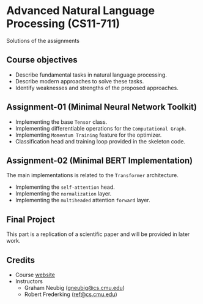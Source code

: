 # Advanced Natural Language Processing (CS11-711)

Solutions of the assignments

## Course objectives
* Describe fundamental tasks in natural language processing.
* Describe modern approaches to solve these tasks.
* Identify weaknesses and strengths of the proposed approaches.

## Assignment-01 (Minimal Neural Network Toolkit)
* Implementing the base `Tensor` class.
* Implementing differentiable operations for the `Computational Graph`.
* Implementing `Momentum Training` feature for the optimizer.
* Classification head and training loop provided in the skeleton code.

## Assignment-02 (Minimal BERT Implementation)
The main implementations is related to the `Transformer` architecture.
* Implementing the `self-attention` head.
* Implementing the `normalization` layer.
* Implementing the `multiheaded` attention `forward` layer.

## Final Project
This part is a replication of a scientific paper and will be provided in later work.

## Credits
* Course [website](http://www.phontron.com/class/anlp2021/)
* Instructors
  * Graham Neubig (gneubig@cs.cmu.edu)
  * Robert Frederking (ref@cs.cmu.edu)
